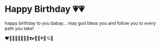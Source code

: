 <h1>Happy Birthday 💗💗</h1>
<p>happy birthday to you babay... may god bless you and follow you to every path you take!</p>
<p>❤️🧡💛💚💙💜🖤🤍❣️💕💞💓💗💖💘💝</p>

